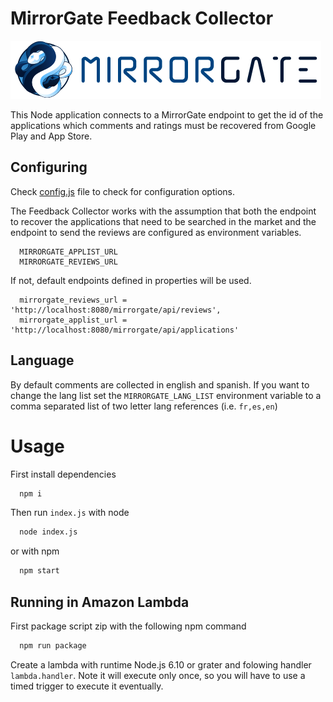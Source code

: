 # MirrorGate Feedback Collector

![MirrorGate](./media/images/logo-ae.png)

This Node application connects to a MirrorGate endpoint to get the id of the applications which comments and ratings must be recovered from Google Play and App Store.

## Configuring

Check [config.js](./src/config/config.js) file to check for configuration options.

The Feedback Collector works with the assumption that both the endpoint to recover the applications that need to be searched in the market and the endpoint to send the reviews are configured as environment variables.

```text
  MIRRORGATE_APPLIST_URL
  MIRRORGATE_REVIEWS_URL
```

If not, default endpoints defined in properties will be used.

```text
  mirrorgate_reviews_url = 'http://localhost:8080/mirrorgate/api/reviews',
  mirrorgate_applist_url = 'http://localhost:8080/mirrorgate/api/applications'
```

## Language

By default comments are collected in english and spanish. If you want to change the lang list set the `MIRRORGATE_LANG_LIST` environment variable to
a comma separated list of two letter lang references (i.e. `fr,es,en`)

# Usage

First install dependencies

```sh
  npm i
```

Then run `index.js` with node

```sh
  node index.js
```

or with npm

```sh
  npm start
```


## Running in Amazon Lambda

First package script zip with the following npm command

```sh
  npm run package
```

Create a lambda with runtime Node.js 6.10 or grater and folowing handler `lambda.handler`. Note it will execute only once, so you will have to use a timed trigger to execute it eventually.
